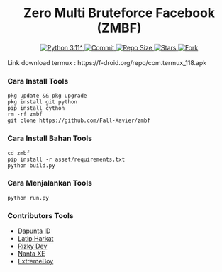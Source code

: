 <h1 align="center"><b>Zero Multi Bruteforce Facebook (ZMBF)</b></h1>
<div align="center">
  <a href="https://github.com/Fall-Xavier">
    <img alt="Python 3.11^" src="https://img.shields.io/badge/Python-3.11^-success.svg"/>
  </a>
  <a href="https://github.com/Fall-Xavier">
    <img alt="Commit" src="https://img.shields.io/github/last-commit/Fall-Xavier/zmbf.svg"/>
  </a>
   <a href="https://github.com/Fall-Xavier">
    <img alt="Repo Size" src="https://img.shields.io/github/repo-size/Fall-Xavier/zmbf.svg"/>
  </a>
  <a href="https://github.com/Fall-Xavier">
    <img alt="Stars" src="https://img.shields.io/github/stars/Fall-Xavier/zmbf.svg"/>
  </a>
  <a href="https://github.com/Fall-Xavier">
    <img alt="Fork" src="https://img.shields.io/github/forks/Fall-Xavier/zmbf.svg"/>
  </a>
</div>
<br>
Link download termux : https://f-droid.org/repo/com.termux_118.apk

### Cara Install Tools
````
pkg update && pkg upgrade
pkg install git python
pip install cython
rm -rf zmbf 
git clone https://github.com/Fall-Xavier/zmbf
````
### Cara Install Bahan Tools
````
cd zmbf
pip install -r asset/requirements.txt
python build.py
````
### Cara Menjalankan Tools
````
python run.py
````

### Contributors Tools
- [Dapunta ID](https://github.com/Dapunta)
- [Latip Harkat](https://github.com/latip176)
- [Rizky Dev](https://github.com/hekelpro)
- [Nanta XE](https://github.com/403Code)
- [ExtremeBoy](https://github.com/ExtremeBoyGG)
